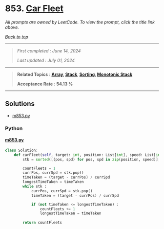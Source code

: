 # 853. [Car Fleet](<https://leetcode.com/problems/car-fleet>)

*All prompts are owned by LeetCode. To view the prompt, click the title link above.*

*[Back to top](<../README.md>)*

------

> *First completed : June 14, 2024*
>
> *Last updated : July 01, 2024*

------

> **Related Topics** : **[Array](<by_topic/Array.md>), [Stack](<by_topic/Stack.md>), [Sorting](<by_topic/Sorting.md>), [Monotonic Stack](<by_topic/Monotonic Stack.md>)**
>
> **Acceptance Rate** : **54.13 %**

------

## Solutions

- [m853.py](<../my-submissions/m853.py>)
### Python
#### [m853.py](<../my-submissions/m853.py>)
```Python
class Solution:
    def carFleet(self, target: int, position: List[int], speed: List[int]) -> int:
        stk = sorted([(pos, spd) for pos, spd in zip(position, speed)], key=lambda x: abs(x[0] - target), reverse=True)

        countFleets = 1
        currPos, currSpd = stk.pop()
        timeTaken = (target - currPos) / currSpd
        longestTimeTaken = timeTaken
        while stk :
            currPos, currSpd = stk.pop()
            timeTaken = (target - currPos) / currSpd

            if (not timeTaken <= longestTimeTaken) :
                countFleets += 1
                longestTimeTaken = timeTaken
        
        return countFleets


```

